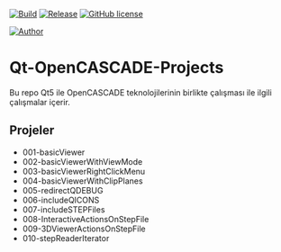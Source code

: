 [![Build](https://img.shields.io/badge/platform-linux-brightgreen)](https://github.com/haknkayaa/step-2-gdml)
[![Release](https://img.shields.io/badge/version-v0.3-blue)](https://github.com/haknkayaa/step-2-gdml)
[![GitHub license](https://img.shields.io/github/license/haknkayaa/step-2-gdml)](https://github.com/haknkayaa/step-2-gdml/blob/master/LICENSE.md)

[![Author](https://img.shields.io/badge/-%40haknkayaa-blue)](https://github.com/haknkayaa)

# Qt-OpenCASCADE-Projects

Bu repo Qt5 ile OpenCASCADE teknolojilerinin birlikte çalışması ile ilgili çalışmalar içerir.

## Projeler

* 001-basicViewer
* 002-basicViewerWithViewMode
* 003-basicViewerRightClickMenu
* 004-basicViewerWithClipPlanes
* 005-redirectQDEBUG
* 006-includeQICONS
* 007-includeSTEPFiles
* 008-InteractiveActionsOnStepFile
* 009-3DViewerActionsOnStepFile
* 010-stepReaderIterator

